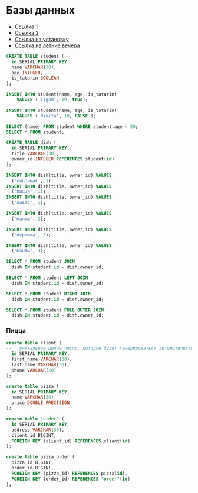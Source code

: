 # Базы данных

* [Ссылка 1](https://github.com/MarselSidikov/JAVA_IT_PARK_WORK_5/wiki/%2324.-DB)
* [Ссылка 2](https://github.com/MarselSidikov/JAVA_ENTERPRISE/wiki/%D0%91%D0%90%D0%97%D0%AB-%D0%94%D0%90%D0%9D%D0%9D%D0%AB%D0%A5)
* [Ссылка на установку](https://www.enterprisedb.com/downloads/postgres-postgresql-downloads)
* [Ссылка на летние вечера](http://www.sql-ex.ru/?Lang=0)

```SQL
CREATE TABLE student (
  id SERIAL PRIMARY KEY,
  name VARCHAR(30),
  age INTEGER,
  is_tatarin BOOLEAN
);

INSERT INTO student(name, age, is_tatarin)
    VALUES ('Ilgam', 19, true);

INSERT INTO student(name, age, is_tatarin)
    VALUES ('Nikita', 18, FALSE );

SELECT (name) FROM student WHERE student.age < 20;
SELECT * FROM student;

CREATE TABLE dish (
  id SERIAL PRIMARY KEY,
  title VARCHAR(30),
  owner_id INTEGER REFERENCES student(id)
);

INSERT INTO dish(title, owner_id) VALUES
  ('очпочмак', 1);
INSERT INTO dish(title, owner_id) VALUES
  ('пицца', 1);
INSERT INTO dish(title, owner_id) VALUES
  ('пивас', 1);

INSERT INTO dish(title, owner_id) VALUES
  ('манты', 2);

INSERT INTO dish(title, owner_id) VALUES
  ('окрошка', 3);

INSERT INTO dish(title, owner_id) VALUES
  ('манты', 3);

SELECT * FROM student JOIN
  dish ON student.id = dish.owner_id;

SELECT * FROM student LEFT JOIN
  dish ON student.id = dish.owner_id;

SELECT * FROM student RIGHT JOIN
  dish ON student.id = dish.owner_id;

SELECT * FROM student FULL OUTER JOIN
  dish ON student.id = dish.owner_id;
```

### Пицца

```SQL
create table client (
--   уникальное целое число, которое будет генерироваться автоматически
  id SERIAL PRIMARY KEY,
  first_name VARCHAR(30),
  last_name VARCHAR(30),
  phone VARCHAR(20)
);

create table pizza (
  id SERIAL PRIMARY KEY,
  name VARCHAR(30),
  price DOUBLE PRECISION
);

create table "order" (
  id SERIAL PRIMARY KEY,
  address VARCHAR(30),
  client_id BIGINT,
  FOREIGN KEY (client_id) REFERENCES client(id)
);

create table pizza_order (
  pizza_id BIGINT,
  order_id BIGINT,
  FOREIGN KEY (pizza_id) REFERENCES pizza(id),
  FOREIGN KEY (order_id) REFERENCES "order"(id)
);
```
